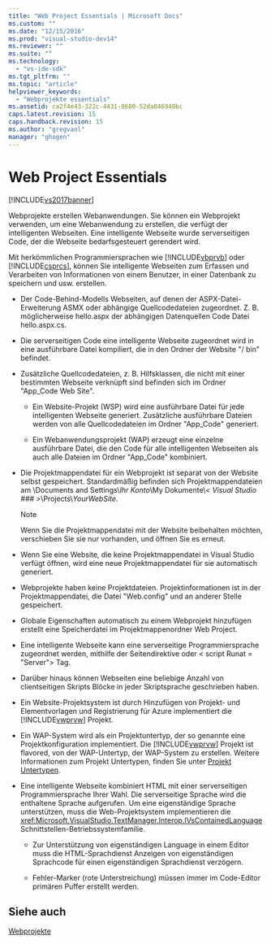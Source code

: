 ```yaml
---
title: "Web Project Essentials | Microsoft Docs"
ms.custom: ""
ms.date: "12/15/2016"
ms.prod: "visual-studio-dev14"
ms.reviewer: ""
ms.suite: ""
ms.technology: 
  - "vs-ide-sdk"
ms.tgt_pltfrm: ""
ms.topic: "article"
helpviewer_keywords: 
  - "Webprojekte essentials"
ms.assetid: ca2f4e43-322c-4431-8680-52da846940bc
caps.latest.revision: 15
caps.handback.revision: 15
ms.author: "gregvanl"
manager: "ghogen"
---
```

# Web Project Essentials
[!INCLUDE[vs2017banner](../../code-quality/includes/vs2017banner.md)]

Webprojekte erstellen Webanwendungen. Sie können ein Webprojekt verwenden, um eine Webanwendung zu erstellen, die verfügt der intelligenten Webseiten. Eine intelligente Webseite wurde serverseitigen Code, der die Webseite bedarfsgesteuert gerendert wird.  
  
 Mit herkömmlichen Programmiersprachen wie [!INCLUDE[vbprvb](../../code-quality/includes/vbprvb_md.md)] oder [!INCLUDE[csprcs](../../data-tools/includes/csprcs_md.md)], können Sie intelligente Webseiten zum Erfassen und Verarbeiten von Informationen von einem Benutzer, in einer Datenbank zu speichern und usw. erstellen.  
  
-   Der Code-Behind-Modells Webseiten, auf denen der ASPX-Datei-Erweiterung ASMX oder abhängige Quellcodedateien zugeordnet. Z. B. möglicherweise hello.aspx der abhängigen Datenquellen Code Datei hello.aspx.cs.  
  
-   Die serverseitigen Code eine intelligente Webseite zugeordnet wird in eine ausführbare Datei kompiliert, die in den Ordner der Website "/ bin" befindet.  
  
-   Zusätzliche Quellcodedateien, z. B. Hilfsklassen, die nicht mit einer bestimmten Webseite verknüpft sind befinden sich im Ordner "App_Code Web Site".  
  
    -   Ein Website-Projekt (WSP) wird eine ausführbare Datei für jede intelligenten Webseite generiert. Zusätzliche ausführbare Dateien werden von alle Quellcodedateien im Ordner "App_Code" generiert.  
  
    -   Ein Webanwendungsprojekt (WAP) erzeugt eine einzelne ausführbare Datei, die den Code für alle intelligenten Webseiten als auch alle Dateien im Ordner "App_Code" kombiniert.  
  
-   Die Projektmappendatei für ein Webprojekt ist separat von der Website selbst gespeichert. Standardmäßig befinden sich Projektmappendateien am \Documents and Settings\\*Ihr Konto*\My Dokumente\\*\< Visual Studio ### >*\Projects\\*YourWebSite*.  
  
    > [!NOTE]
    >  Wenn Sie die Projektmappendatei mit der Website beibehalten möchten, verschieben Sie sie nur vorhanden, und öffnen Sie es erneut.  
  
-   Wenn Sie eine Website, die keine Projektmappendatei in Visual Studio verfügt öffnen, wird eine neue Projektmappendatei für sie automatisch generiert.  
  
-   Webprojekte haben keine Projektdateien. Projektinformationen ist in der Projektmappendatei, die Datei "Web.config" und an anderer Stelle gespeichert.  
  
-   Globale Eigenschaften automatisch zu einem Webprojekt hinzufügen erstellt eine Speicherdatei im Projektmappenordner Web Project.  
  
-   Eine intelligente Webseite kann eine serverseitige Programmiersprache zugeordnet werden, mithilfe der Seitendirektive oder \< script Runat = "Server"> Tag.  
  
-   Darüber hinaus können Webseiten eine beliebige Anzahl von clientseitigen Skripts Blöcke in jeder Skriptsprache geschrieben haben.  
  
-   Ein Website-Projektsystem ist durch Hinzufügen von Projekt- und Elementvorlagen und Registrierung für Azure implementiert die [!INCLUDE[vwprvw](../../extensibility/internals/includes/vwprvw_md.md)] Projekt.  
  
-   Ein WAP-System wird als ein Projektuntertyp, der so genannte eine Projektkonfiguration implementiert. Die [!INCLUDE[vwprvw](../../extensibility/internals/includes/vwprvw_md.md)] Projekt ist flavored, von der WAP-Untertyp, der WAP-System zu erstellen. Weitere Informationen zum Projekt Untertypen, finden Sie unter [Projekt Untertypen](../../extensibility/internals/project-subtypes.md).  
  
-   Eine intelligente Webseite kombiniert HTML mit einer serverseitigen Programmiersprache Ihrer Wahl. Die serverseitige Sprache wird die enthaltene Sprache aufgerufen. Um eine eigenständige Sprache unterstützen, muss die Web-Projektsystem implementieren die <xref:Microsoft.VisualStudio.TextManager.Interop.IVsContainedLanguage> Schnittstellen-Betriebssystemfamilie.  
  
    -   Zur Unterstützung von eigenständigen Language in einem Editor muss die HTML-Sprachdienst Anzeigen von eigenständigen Sprachcode für einen eigenständigen Sprachdienst verzögern.  
  
    -   Fehler-Marker (rote Unterstreichung) müssen immer im Code-Editor primären Puffer erstellt werden.  
  
## <a name="see-also"></a>Siehe auch  
 [Webprojekte](../../extensibility/internals/web-projects.md)